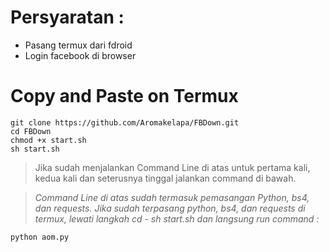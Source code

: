 # Persyaratan :
- Pasang termux dari fdroid
- Login facebook di browser

# Copy and Paste on Termux
```
git clone https://github.com/Aromakelapa/FBDown.git
cd FBDown
chmod +x start.sh
sh start.sh
```
> Jika sudah menjalankan Command Line di atas untuk pertama kali, kedua kali dan seterusnya tinggal jalankan command di bawah.  

> *Command Line di atas sudah termasuk pemasangan Python, bs4, dan requests. Jika sudah terpasang python, bs4, dan requests di termux, lewati langkah cd - sh start.sh dan  langsung run command :*
```
python aom.py
```
